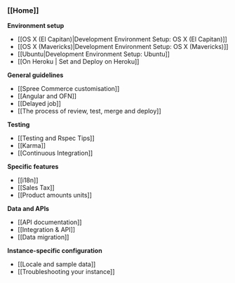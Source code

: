 ### [[Home]]

**Environment setup**

* [[OS X (El Capitan)|Development Environment Setup: OS X (El Capitan)]]
* [[OS X (Mavericks)|Development Environment Setup: OS X (Mavericks)]]
* [[Ubuntu|Development Environment Setup: Ubuntu]]
* [[On Heroku | Set and Deploy on Heroku]]


**General guidelines**

* [[Spree Commerce customisation]]
* [[Angular and OFN]]
* [[Delayed job]]
* [[The process of review, test, merge and deploy]]

**Testing**

* [[Testing and Rspec Tips]]
* [[Karma]]
* [[Continuous Integration]]

**Specific features**

* [[i18n]]
* [[Sales Tax]]
* [[Product amounts units]]

**Data and APIs**

* [[API documentation]]
* [[Integration & API]]
* [[Data migration]]

**Instance-specific configuration**
* [[Locale and sample data]]
* [[Troubleshooting your instance]]